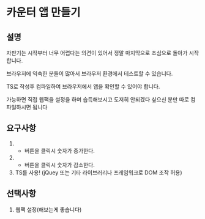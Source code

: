 # 카운터 앱 만들기

## 설명
자판기는 시작부터 너무 어렵다는 의견이 있어서 정말 마지막으로 초심으로 돌아가 시작합니다.

브라우저에 익숙한 분들이 많아서 브라우저 환경에서 테스트할 수 있습니다.

TS로 작성후 컴파일하여 브라우저에서 앱을 확인할 수 있어야 합니다.

가능하면 직접 웹팩을 설정을 하며 습득해보시고 도저히 안되겠다 싶으신 분만 따로 컴파일하시면 됩니다

## 요구사항
1. + 버튼을 클릭시 숫자가 증가한다.
2. - 버튼을 클릭시 숫자가 감소한다.
3. TS를 사용! (jQuey 또는 기타 라이브러리나 프레임워크로 DOM 조작 허용)

## 선택사항
1. 웹팩 설정(해보는게 좋습니다)